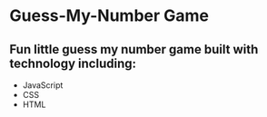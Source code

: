 # Guess-My-Number Game

## Fun little guess my number game built with technology including:
- JavaScript
- CSS
- HTML
